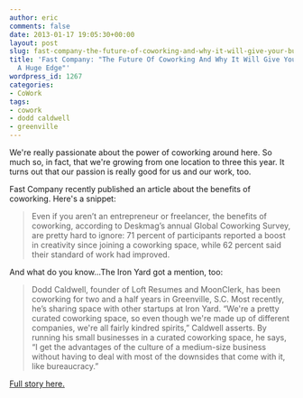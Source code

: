```yaml
---
author: eric
comments: false
date: 2013-01-17 19:05:30+00:00
layout: post
slug: fast-company-the-future-of-coworking-and-why-it-will-give-your-business-a-huge-edge
title: 'Fast Company: "The Future Of Coworking And Why It Will Give Your Business
  A Huge Edge"'
wordpress_id: 1267
categories:
- CoWork
tags:
- cowork
- dodd caldwell
- greenville
---
```


We're really passionate about the power of coworking around here. So much so, in fact, that we're growing from one location to three this year. It turns out that our passion is really good for us and our work, too. 

Fast Company recently published an article about the benefits of coworking. Here's a snippet: 



> Even if you aren’t an entrepreneur or freelancer, the benefits of coworking, according to Deskmag’s annual Global Coworking Survey, are pretty hard to ignore: 71 percent of participants reported a boost in creativity since joining a coworking space, while 62 percent said their standard of work had improved.



And what do you know...The Iron Yard got a mention, too: 



> Dodd Caldwell, founder of Loft Resumes and MoonClerk, has been coworking for two and a half years in Greenville, S.C. Most recently, he’s sharing space with other startups at Iron Yard. “We're a pretty curated coworking space, so even though we're made up of different companies, we're all fairly kindred spirits,” Caldwell asserts. By running his small businesses in a curated coworking space, he says, “I get the advantages of the culture of a medium-size business without having to deal with most of the downsides that come with it, like bureaucracy.”



[Full story here. ](http://www.fastcompany.com/3004788/future-coworking-and-why-it-will-give-your-business-huge-edge?partner=newsletter)
